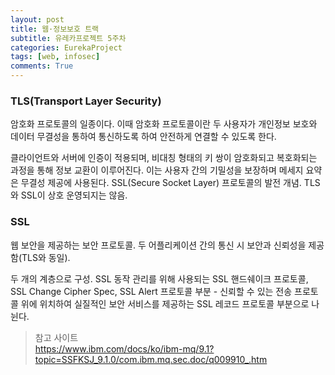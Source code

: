 ```yaml
---
layout: post
title: 웹·정보보호 트랙
subtitle: 유레카프로젝트 5주차
categories: EurekaProject
tags: [web, infosec]
comments: True
---
```


### TLS(Transport Layer Security)

암호화 프로토콜의 일종이다. 이때 암호화 프로토콜이란 두 사용자가 개인정보 보호와 데이터 무결성을 통하여 통신하도록 하여 안전하게 연결할 수 있도록 한다.

클라이언트와 서버에 인증이 적용되며, 비대칭 형태의 키 쌍이 암호화되고 복호화되는 과정을 통해 정보 교환이 이루어진다. 이는 사용자 간의 기밀성을 보장하며 메세지 요약은 무결성 제공에 사용된다.
SSL(Secure Socket Layer) 프로토콜의 발전 개념. TLS와 SSL이 상호 운영되지는 않음.


### SSL

웹 보안을 제공하는 보안 프로토콜. 두 어플리케이션 간의 통신 시 보안과 신뢰성을 제공함(TLS와 동일). 

두 개의 계층으로 구성. SSL 동작 관리를 위해 사용되는 SSL 핸드쉐이크 프로토콜, SSL Change Cipher Spec, SSL Alert 프로토콜 부분 - 신뢰할 수 있는 전송 프로토콜 위에 위치하여 실질적인 보안 서비스를 제공하는 SSL 레코드 프로토콜 부분으로 나뉜다.


> 참고 사이트 <br>
> <https://www.ibm.com/docs/ko/ibm-mq/9.1?topic=SSFKSJ_9.1.0/com.ibm.mq.sec.doc/q009910_.htm>
